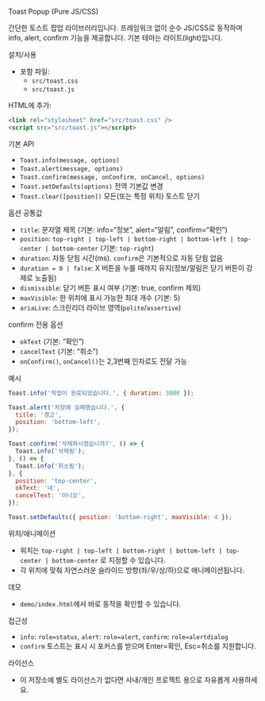 Toast Popup (Pure JS/CSS)

간단한 토스트 팝업 라이브러리입니다. 프레임워크 없이 순수 JS/CSS로 동작하며 info, alert, confirm 기능을 제공합니다. 기본 테마는 라이트(light)입니다.

설치/사용

- 포함 파일:
  - `src/toast.css`
  - `src/toast.js`

HTML에 추가:

```html
<link rel="stylesheet" href="src/toast.css" />
<script src="src/toast.js"></script>
```

기본 API

- `Toast.info(message, options)`
- `Toast.alert(message, options)`
- `Toast.confirm(message, onConfirm, onCancel, options)`
- `Toast.setDefaults(options)` 전역 기본값 변경
- `Toast.clear([position])` 모든(또는 특정 위치) 토스트 닫기

옵션 공통값

- `title`: 문자열 제목 (기본: info=“정보”, alert=“알림”, confirm=“확인”)
- `position`: `top-right | top-left | bottom-right | bottom-left | top-center | bottom-center` (기본: `top-right`)
- `duration`: 자동 닫힘 시간(ms). `confirm`은 기본적으로 자동 닫힘 없음
- `duration = 0 | false`: X 버튼을 누를 때까지 유지(정보/알림은 닫기 버튼이 강제로 노출됨)
- `dismissible`: 닫기 버튼 표시 여부 (기본: true, confirm 제외)
- `maxVisible`: 한 위치에 표시 가능한 최대 개수 (기본: 5)
- `ariaLive`: 스크린리더 라이브 영역(`polite`/`assertive`)

confirm 전용 옵션

- `okText` (기본: “확인”)
- `cancelText` (기본: “취소”)
- `onConfirm()`, `onCancel()`는 2,3번째 인자로도 전달 가능

예시

```js
Toast.info('작업이 완료되었습니다.', { duration: 3000 });

Toast.alert('저장에 실패했습니다.', {
  title: '경고',
  position: 'bottom-left',
});

Toast.confirm('삭제하시겠습니까?', () => {
  Toast.info('삭제됨');
}, () => {
  Toast.info('취소됨');
}, {
  position: 'top-center',
  okText: '네',
  cancelText: '아니오',
});

Toast.setDefaults({ position: 'bottom-right', maxVisible: 4 });
```

위치/애니메이션

- 위치는 `top-right | top-left | bottom-right | bottom-left | top-center | bottom-center` 로 지정할 수 있습니다.
- 각 위치에 맞춰 자연스러운 슬라이드 방향(좌/우/상/하)으로 애니메이션됩니다.

데모

- `demo/index.html`에서 바로 동작을 확인할 수 있습니다.

접근성

- `info`: `role=status`, `alert`: `role=alert`, `confirm`: `role=alertdialog`
- `confirm` 토스트는 표시 시 포커스를 받으며 Enter=확인, Esc=취소를 지원합니다.

라이선스

- 이 저장소에 별도 라이선스가 없다면 사내/개인 프로젝트 용으로 자유롭게 사용하세요.
